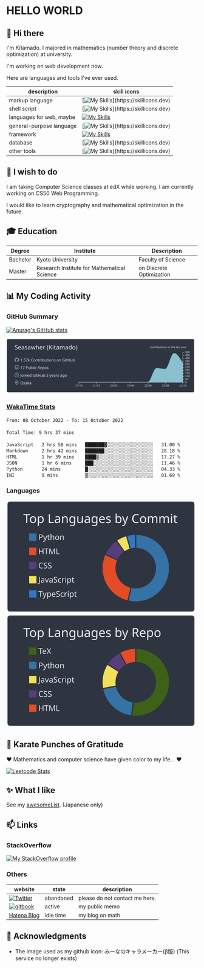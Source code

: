 # HELLO WORLD

## 👋 Hi there

I'm Kitamado. I majored in mathematics (number theory and discrete optimization) at university.

I'm working on web development now.

Here are languages and tools I've ever used.

| description              | skill icons                                                                                            |
| ------------------------ | ------------------------------------------------------------------------------------------------------ |
| markup language          | [![My Skills](https://skillicons.dev/icons?i=latex,md,,)](https://skillicons.dev)                      |
| shell script             | [![My Skills](https://skillicons.dev/icons?i=bash,powershell,,)](https://skillicons.dev)               |
| languages for web, maybe | [![My Skills](https://skillicons.dev/icons?i=php,html,css,js)](https://skillicons.dev)                 |
| general-purpose language | [![My Skills](https://skillicons.dev/icons?i=python,typescript,,)](https://skillicons.dev)             |
| framework                | [![My Skills](https://skillicons.dev/icons?i=bootstrap,jquery,django,laravel)](https://skillicons.dev) |
| database                 | [![My Skills](https://skillicons.dev/icons?i=mysql,sqlite,,)](https://skillicons.dev)                  |
| other tools              | [![My Skills](https://skillicons.dev/icons?i=git,docker,vscode,)](https://skillicons.dev)              |

## 🌱 I wish to do

I am taking Computer Science classes at edX while working. I am currently working on CS50 Web Programming.

I would like to learn cryptography and mathematical optimization in the future.

## 🎓 Education

| Degree   | Institute                                   | Description              |
| -------- | ------------------------------------------- | ------------------------ |
| Bachelor | Kyoto University                            | Faculty of Science       |
| Master   | Research Institute for Mathematical Science | on Discrete Optimization |

## :bar_chart: My Coding Activity

### GitHub Summary

[![Anurag's GitHub stats](https://github-readme-stats.vercel.app/api?username=Seasawher&count_private=true&theme=nord&show_icons=true)](https://github.com/anuraghazra/github-readme-stats)

[![Profile Details](https://raw.githubusercontent.com/Seasawher/Seasawher/main/profile-summary-card-output/nord_dark/0-profile-details.svg)](https://github.com/vn7n24fzkq/github-profile-summary-cards)

### [WakaTime Stats](https://github.com/marketplace/actions/waka-readme)

<!--START_SECTION:waka-->

```text
From: 08 October 2022 - To: 15 October 2022

Total Time: 9 hrs 37 mins

JavaScript   2 hrs 58 mins   ███████▓░░░░░░░░░░░░░░░░░   31.00 %
Markdown     2 hrs 42 mins   ███████░░░░░░░░░░░░░░░░░░   28.18 %
HTML         1 hr 39 mins    ████▒░░░░░░░░░░░░░░░░░░░░   17.27 %
JSON         1 hr 6 mins     ███░░░░░░░░░░░░░░░░░░░░░░   11.46 %
Python       24 mins         █░░░░░░░░░░░░░░░░░░░░░░░░   04.33 %
INI          9 mins          ▒░░░░░░░░░░░░░░░░░░░░░░░░   01.69 %
```

<!--END_SECTION:waka-->

### Languages

[![profile summary card, most commit language](profile-summary-card-output/nord_dark/2-most-commit-language.svg)](https://github.com/vn7n24fzkq/github-profile-summary-cards) [![profile summary card, repos per language](profile-summary-card-output/nord_dark/1-repos-per-language.svg)](https://github.com/vn7n24fzkq/github-profile-summary-cards)

## :punch: Karate Punches of Gratitude

❤️ Mathematics and computer science have given color to my life... ❤️

[![Leetcode Stats](https://leetcard.jacoblin.cool/Seasawher?ext=heatmap&theme=nord)](https://leetcode.com/Seasawher/)

## :sparkles: What I like

See my [awesomeList](./awesomeList.md). (Japanese only)

## 📫 Links

### StackOverflow

[![My StackOverflow profile](https://stackoverflow-readme-profile.johannchopin.fr/profile/19453583?theme=monokai)](https://stackoverflow.com/users/19453583/kitamado?tab=profile)

### Others

| website                                                                                                                                          | state     | description                    |
| ------------------------------------------------------------------------------------------------------------------------------------------------ | --------- | ------------------------------ |
| [![Twitter](https://img.shields.io/badge/Twitter-%231DA1F2.svg?style=for-the-badge&logo=Twitter&logoColor=white)](https://twitter.com/seasawher) | abandoned | please do not contact me here. |
| [![gitbook](https://img.shields.io/badge/gitbook--gray.svg?style=for-the-badge&logo=gitbook)](https://kitamado.gitbook.io/diary/)                | active    | my public memo                 |
| [Hatena Blog](https://seasawher.hatenablog.com/)                                                                                                 | idle time | my blog on math                |

## :bow: Acknowledgments

* The image used as my github icon: みーなのキャラメーカー(β版) (This service no longer exists)
